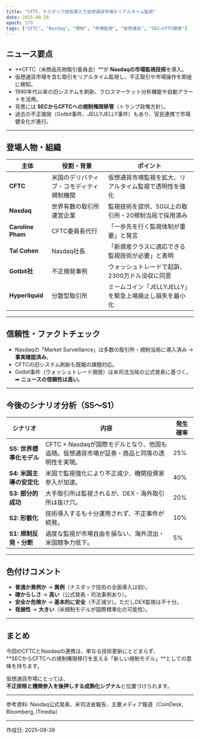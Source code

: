 ```yaml
---
title: "CFTC、ナスダック技術導入で仮想通貨市場をリアルタイム監視"
date: 2025-08-28
epoch: 579
tags: ["CFTC", "Nasdaq", "規制", "市場監視", "仮想通貨", "SEC→CFTC移管"]
---
```


## ニュース要点
- **CFTC（米商品先物取引委員会）**が **Nasdaqの市場監視技術**を導入。  
- 仮想通貨市場を含む取引をリアルタイム監視し、不正取引や市場操作を即座に検知。  
- 1990年代以来の旧システムを刷新、クロスマーケット分析機能や自動アラートを活用。  
- 背景には **SECからCFTCへの規制権限移管**（トランプ政権方針）。  
- 過去の不正摘発（Gotbit事件、JELLYJELLY事件）もあり、官民連携で市場健全化が進行。  

---

## 登場人物・組織
| 主体 | 役割・背景 | ポイント |
|------|------------|-----------|
| **CFTC** | 米国のデリバティブ・コモディティ規制機関 | 仮想通貨市場監視を拡大、リアルタイム監視で透明性を強化 |
| **Nasdaq** | 世界有数の取引所運営企業 | 監視技術を提供、50以上の取引所・20規制当局で採用済み |
| **Caroline Pham** | CFTC委員長代行 | 「一歩先を行く監視体制が重要」と発言 |
| **Tal Cohen** | Nasdaq社長 | 「新資産クラスに適応できる監視技術が必要」と表明 |
| **Gotbit社** | 不正摘発事例 | ウォッシュトレードで起訴、2300万ドル没収に同意 |
| **Hyperliquid** | 分散型取引所 | ミームコイン「JELLYJELLY」を緊急上場廃止し損失を最小化 |

---

## 信頼性・ファクトチェック
- Nasdaqの「Market Surveillance」は多数の取引所・規制当局に導入済み → **事実確認済み**。  
- CFTCの旧システム刷新も既報の課題対応。  
- Gotbit事件（ウォッシュトレード摘発）は米司法当局の公式発表に基づく。  
➡ **ニュースの信頼性は高い**。  

---

## 今後のシナリオ分析（S5〜S1）

| シナリオ | 内容 | 発生確率 |
|-----------|-------|----------|
| **S5: 世界標準化モデル** | CFTC × Nasdaqが国際モデルとなり、他国も追随。仮想通貨市場が証券・商品と同等の透明性を実現。 | 25% |
| **S4: 米国主導の安定化** | 米国で監視強化により不正減少、機関投資家参入が加速。 | 40% |
| **S3: 部分的成功** | 大手取引所は監視されるが、DEX・海外取引所は抜け穴。 | 20% |
| **S2: 形骸化** | 技術導入するも十分運用されず、不正事件が続発。 | 10% |
| **S1: 規制反発・分断** | 過度な監視が市場自由を損ない、海外流出・米国競争力低下。 | 5% |

---

## 色付けコメント
- **普通か異例か** → **異例**（ナスダック技術の全面導入は初）。  
- **確からしさ** → **高い**（公式発表・司法事例あり）。  
- **安全か危険か** → **基本的に安全**（不正減少）。ただしDEX監視は不十分。  
- **発展性** → **大きい**（米規制モデルが国際標準化の可能性）。  

---

## まとめ
今回のCFTCとNasdaqの連携は、単なる技術更新にとどまらず、  
**SECからCFTCへの規制権限移行を支える「新しい規制モデル」**としての意味を持ちます。  

仮想通貨市場にとっては、  
**不正排除と機関参入を後押しする成熟化シグナル**と位置づけられます。  

---

参考資料: Nasdaq公式発表、米司法省報告、主要メディア報道（CoinDesk, Bloomberg, ITmedia）  

---
作成日: 2025-08-28
